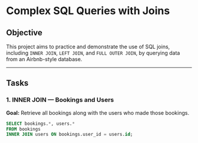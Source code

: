 # Complex SQL Queries with Joins

## Objective

This project aims to practice and demonstrate the use of SQL joins, including `INNER JOIN`, `LEFT JOIN`, and `FULL OUTER JOIN`, by querying data from an Airbnb-style database.

---

## Tasks

### 1. INNER JOIN — Bookings and Users

**Goal:** Retrieve all bookings along with the users who made those bookings.

```sql
SELECT bookings.*, users.*
FROM bookings
INNER JOIN users ON bookings.user_id = users.id;
